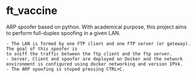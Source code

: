 # ft_vaccine

ARP spoofer based on python. With academical purpose, this project aims to perform full-duplex spoofing in a given LAN.

    - The LAN is formed by one FTP client and one FTP server (or gateway). The goal of this spoofer is
    to sniff the traffic between the ftp client and the ftp server.
    - Server, Client and spoofer are deployed on Docker and the network environment is configured using docker networking and version IPV4.
    - The ARP spoofing is stoped pressing CTRL+C.
